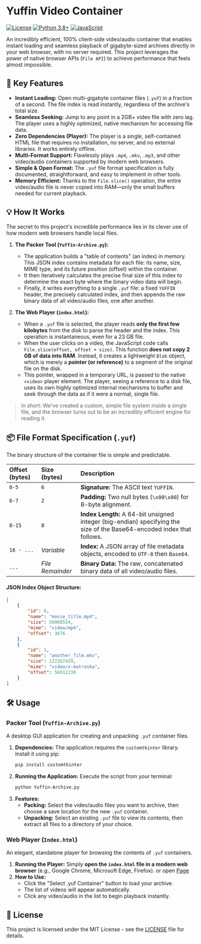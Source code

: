 # Yuffin Video Container

[![License](https://img.shields.io/badge/license-MIT-green)](LICENSE)
[![Python 3.8+](https://img.shields.io/badge/python-3.8+-blue.svg)](https://www.python.org/)
[![JavaScript](https://img.shields.io/badge/JavaScript-ES6+-yellow.svg)](https://developer.mozilla.org/en-US/docs/Web/JavaScript)

An incredibly efficient, 100% client-side video/audio container that enables instant loading and seamless playback of gigabyte-sized archives directly in your web browser, with no server required. This project leverages the power of native browser APIs (`File API`) to achieve performance that feels almost impossible.

## 🚀 Key Features

*   **Instant Loading:** Open multi-gigabyte container files (`.yuf`) in a fraction of a second. The file index is read instantly, regardless of the archive's total size.
*   **Seamless Seeking:** Jump to any point in a 2GB+ video file with zero lag. The player uses a highly optimized, native mechanism for accessing file data.
*   **Zero Dependencies (Player):** The player is a single, self-contained HTML file that requires no installation, no server, and no external libraries. It works entirely offline.
*   **Multi-Format Support:** Flawlessly plays `.mp4`, `.mkv`, `.mp3`, and other video/audio containers supported by modern web browsers.
*   **Simple & Open Format:** The `.yuf` file format specification is fully documented, straightforward, and easy to implement in other tools.
*   **Memory Efficient:** Thanks to the `File.slice()` operation, the entire video/audio file is never copied into RAM—only the small buffers needed for current playback.

## 💡 How It Works

The secret to this project's incredible performance lies in its clever use of how modern web browsers handle local files.

1.  **The Packer Tool (`Yuffin-Archive.py`):**
    *   The application builds a "table of contents" (an index) in memory. This JSON index contains metadata for each file: its name, size, MIME type, and its future position (offset) within the container.
    *   It then iteratively calculates the precise final size of this index to determine the exact byte where the binary video data will begin.
    *   Finally, it writes everything to a single `.yuf` file: a fixed `YUFFIN` header, the precisely calculated index, and then appends the raw binary data of all video/audio files, one after another.

2.  **The Web Player (`index.html`):**
    *   When a `.yuf` file is selected, the player reads **only the first few kilobytes** from the disk to parse the header and the index. This operation is instantaneous, even for a 23 GB file.
    *   When the user clicks on a video, the JavaScript code calls `File.slice(offset, offset + size)`. This function **does not copy 2 GB of data into RAM**. Instead, it creates a lightweight `Blob` object, which is merely a **pointer (or reference)** to a segment of the original file on the disk.
    *   This pointer, wrapped in a temporary URL, is passed to the native `<video>` player element. The player, seeing a reference to a disk file, uses its own highly optimized internal mechanisms to buffer and seek through the data as if it were a normal, single file.

> In short: We've created a custom, simple file system inside a single file, and the browser turns out to be an incredibly efficient engine for reading it.

## 📦 File Format Specification (`.yuf`)

The binary structure of the container file is simple and predictable.

| Offset (bytes) | Size (bytes)  | Description                                                                 |
| :------------- | :------------ | :-------------------------------------------------------------------------- |
| `0-5`          | `6`           | **Signature:** The ASCII text `YUFFIN`.                                     |
| `6-7`          | `2`           | **Padding:** Two null bytes (`\x00\x00`) for 8-byte alignment.               |
| `8-15`         | `8`           | **Index Length:** A 64-bit unsigned integer (big-endian) specifying the size of the Base64-encoded index that follows. |
| `16 - ...`     | *Variable*    | **Index:** A JSON array of file metadata objects, encoded to `UTF-8` then `Base64`. |
| `...`          | *File Remainder* | **Binary Data:** The raw, concatenated binary data of all video/audio files.     |

#### JSON Index Object Structure:
```json
[
    {
        "id": 0,
        "name": "movie_title.mp4",
        "size": 56008554,
        "mime": "video/mp4",
        "offset": 3676
    },
    {
        "id": 1,
        "name": "another_film.mkv",
        "size": 122267429,
        "mime": "video/x-matroska",
        "offset": 56012230
    }
]
```

## 🛠️ Usage

### Packer Tool (`Yuffin-Archive.py`)

A desktop GUI application for creating and unpacking `.yuf` container files.

1.  **Dependencies:**
    The application requires the `customtkinter` library. Install it using pip:
    ```bash
    pip install customtkinter
    ```
2.  **Running the Application:**
    Execute the script from your terminal:
    ```bash
    python Yuffin-Archive.py
    ```
3.  **Features:**
    *   **Packing:** Select the video/audio files you want to archive, then choose a save location for the new `.yuf` container.
    *   **Unpacking:** Select an existing `.yuf` file to view its contents, then extract all files to a directory of your choice.

### Web Player (`Index.html`)

An elegant, standalone player for browsing the contents of `.yuf` containers.

1.  **Running the Player:**
    Simply **open the `index.html` file in a modern web browser** (e.g., Google Chrome, Microsoft Edge, Firefox).
    or open [Page](https://zbirow.github.io/Yuffin-Archive/)
2.  **How to Use:**
    *   Click the "Select .yuf Container" button to load your archive.
    *   The list of videos will appear automatically.
    *   Click any video/audio in the list to begin playback instantly.

## 📜 License

This project is licensed under the MIT License - see the [LICENSE](LICENSE) file for details.
